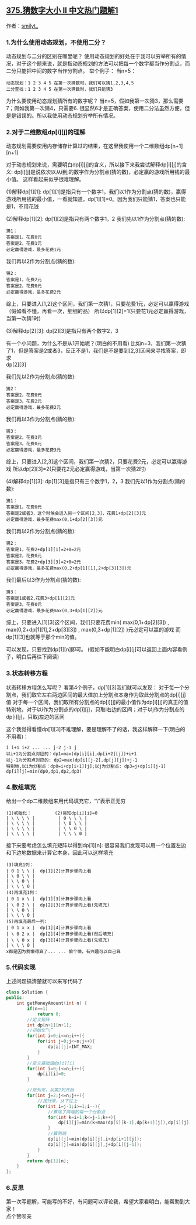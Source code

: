 ## [375.猜数字大小 II 中文热门题解1](https://leetcode.cn/problems/guess-number-higher-or-lower-ii/solutions/100000/dong-tai-gui-hua-c-you-tu-jie-by-zhang-xiao-tong-2)

作者：[smilyt_](https://leetcode.cn/u/smilyt_)

### 1.为什么使用动态规划，不使用二分？
动态规划与二分的区别在哪里呢？
使用动态规划的好处在于我可以穷举所有的情况，对于这个题来说，就是指动态规划的方法可以把每一个数字都当作分割点，而二分只能把中间的数字当作分割点。
举个例子：
当n=5：

    动态规划：1 2 3 4 5 在第一次猜数时，我们可以猜1,2,3,4,5
    二分查找：1 2 3 4 5 在第一次猜数时，我们只能猜3
为什么要使用动态规划猜所有的数字呢？
当n=5，假如我第一次猜3，那么需要7；假如我第一次猜4，只需要6.
很显然6才是正确答案，使用二分法虽然方便，但是是错误的。所以我使用动态规划穷举所有情况。

### 2.对于二维数组dp[i][j]的理解
动态规划需要使用内存储存计算过的结果，在这里我使用一个二维数组dp[n+1][n+1]

对于动态规划来说，需要明白dp[i][j]的含义，所以接下来我尝试解释dp[i][j]的含义:
dp[i][j]是说依次以从i到j的数字作为分割点(猜的数)，必定赢的游戏所用钱的最小值。
这样看起来似乎很难理解。

(1)解释dp[1][1]:
dp[1][1]是指只有一个数字1，我们以1作为分割点(猜的数)，赢得游戏所用钱的最小值，一看就知道，dp[1][1]=0。因为我们只能猜1，答案也只能是1，不用花钱

(2)解释dp[1][2]:
dp[1][2]是指只有两个数字1，2
我们先以1作为分割点(猜的数):

    猜1：    
    答案是1，花费0元
    答案是2，花费1元
    必定赢得游戏，最多花费1元
我们再以2作为分割点(猜的数):

    猜2：
    答案是1，花费2元
    答案是2，花费0元
    必定赢得游戏，最多花费2元
综上，只要进入[1,2]这个区间，我们第一次猜1，只要花费1元，必定可以赢得游戏（假如看不懂，再看一次，细细的品）
所以dp[1][2]=1(只要花1元必定赢得游戏，当第一次猜1时)

(3)解释dp[2][3]:
dp[2][3]是指只有两个数字2，3

有一个小问题，为什么不是从1开始呢？(明白的不用看)
比如n=3，我们第一次猜了1，但是答案是2或者3，反正不是1，我们是不是要到[2,3]区间来寻找答案，即求        
dp[2][3]

我们先以2作为分割点(猜的数):

    猜2：    
    答案是2，花费0元
    答案是3，花费2元
    必定赢得游戏，最多花费2元
我们再以3作为分割点(猜的数):

    猜3：
    答案是2，花费3元
    答案是3，花费0元
    必定赢得游戏，最多花费3元
综上，只要进入[2,3]这个区间，我们第一次猜2，只要花费2元，必定可以赢得游戏
所以dp[2][3]=2(只要花2元必定赢得游戏，当第一次猜2时)

(4)解释dp[1][3]:
dp[1][3]是指只有三个数字1，2，3
我们先以1作为分割点(猜的数):

    猜1：
    答案是1，花费0元
    答案是2或者3，这个时候会进入另一个区间[2,3]，花费1+dp[2][3]元
    必定赢得游戏，最多花费max(0,1+dp[2][3])元
我们再以2作为分割点(猜的数):

    猜2：
    答案是1，花费2+dp[1][1]=2+0=2元
    答案是2，花费0元
    答案是3，花费2+dp[3][3]=2+0=2元
    必定赢得游戏，最多花费max(0,2+dp[1][1],2+dp[3][3])元
我们最后以3作为分割点(猜的数):

    猜3：
    答案是1或者2,花费3+dp[1][2]元
    答案是3，花费0元
    必定赢得游戏，最多花费max(0,3+dp[1][2])元
综上，只要进入[1][3]这个区间，我们只要花费min( max(0,1+dp[2][3]) , max(0,2+dp[1][1],2+dp[3][3]) , max(0,3+dp[1][2]) )元必定可以赢的游戏
而dp[1][3]也就等于那个min的值。

可以发现，只要找到dp[1][n]即可。
(假如不能明白dp[i][j]可以返回上面内容看例子，明白后再往下阅读)

### 3.状态转移方程
状态转移方程怎么写呢？
看第4个例子，dp[1][3]我们就可以发现：
对于每一个分割点，我们取它左右两边区间的最大值加上分割点本身作为取此分割点的dp[i][j]值
对于每一个区间，我们取所有分割点的dp[i][j]的最小值作为dp[i][j]的真正的值
特别地，对于以i作为分割点的dp[i][j]，只取i右边的区间；对于以j作为分割点的dp[i][j]，只取j左边的区间

这个我觉得看懂dp[1][3]不难理解，要是理解不了的话，我这样解释一下(明白的不用看)：

    i i+1 i+2 ... ... j-2 j-1 j
    以i+1为分割点对应的：dp1=max(dp[i][i],dp[i+2][j])+i+1
    以j-1为分割点对应的: dp2=max(dp[i][j-2],dp[j][j])+j-1
    特别地,以i为分割点：dp0=i+dp[i+1][j];以j为分割点: dp3=j+dp[i][j-1]
    dp[i][j]=min(dp0,dp1,dp2,dp3)

### 4.数组填充
给出一个dp二维数组来用代码填充它，“\”表示正无穷

    (1)初始化：         (2)易知dp[i][i]=0   
    | \ \ \ \ |         | 0 \ \ \ |
    | \ \ \ \ |         | \ 0 \ \ |
    | \ \ \ \ |         | \ \ 0 \ |
    | \ \ \ \ |         | \ \ \ 0 |
接下来要考虑怎么填充矩阵以得到dp[1][n]:
很容易我们发现可以用一个位置左边和下边地数据来计算它本身，因此可以这样填充

    (3)填充1列：
    | 0 1 \ \ |  dp[1][2]计算步骤向上看
    | \ 0 \ \ |
    | \ \ 0 \ |
    | \ \ \ 0 |
    (4)再填充1列：
    | 0 1 x \ |  dp[1][3]计算步骤向上看
    | \ 0 2 \ |  dp[2][3]计算步骤向上看(先填充)
    | \ \ 0 \ |
    | \ \ \ 0 |
    (5)再填充最后一列:
    | 0 1 x x |  dp[1][4]计算步骤向上看
    | \ 0 2 x |  dp[2][4]计算步骤向上看(然后填充)
    | \ \ 0 x |  dp[3][4]计算步骤向上看(先填充)
    | \ \ \ 0 |
    x都是因为我懒得算了... ... 偷个懒，有兴趣可以自己算

### 5.代码实现
上述问题搞清楚就可以来写代码了

```cpp
class Solution {
public:
    int getMoneyAmount(int n) {
        if(n==1)
            return 0;
        //定义矩阵
        int dp[n+1][n+1];
        //初始化“\”
        for(int i=0;i<=n;i++){
            for(int j=0;j<=n;j++){
                dp[i][j]=INT_MAX;
            }
        }
        //定义基础值dp[i][i]
        for(int i=0;i<=n;i++){
            dp[i][i]=0;
        }

        //按列来，从第2列开始
        for(int j=2;j<=n;j++){
            //按行来，从下往上
            for(int i=j-1;i>=1;i--){
                //算除了两端的每一个分割点
                for(int k=i+1;k<=j-1;k++){
                    dp[i][j]=min(k+max(dp[i][k-1],dp[k+1][j]),dp[i][j]);
                }
                //算两端
                dp[i][j]=min(dp[i][j],i+dp[i+1][j]);
                dp[i][j]=min(dp[i][j],j+dp[i][j-1]);
            }
        }
        return dp[1][n];
    }
};
```

### 6.反思
第一次写题解，可能写的不好，有问题可以评论我，希望大家看明白，能帮助到大家！  
点个赞呗亲